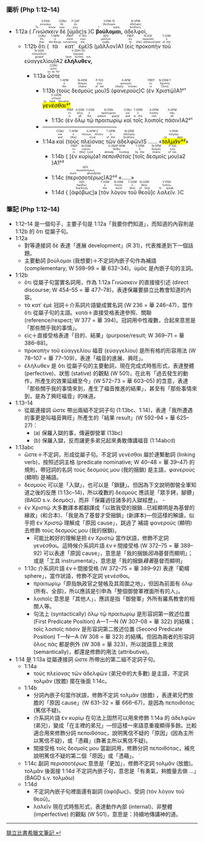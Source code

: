 
### 圖析 (Php 1:12–14)


- <rt>1:12a</rt> { <RUBY><ruby><ruby>*Γινώσκειν*<rt>To know</rt></ruby><rt>γινώσκω</rt></ruby><rt>V-PAN</rt></RUBY> <RUBY><ruby><ruby>δὲ<rt>now</rt></ruby><rt>δέ</rt></ruby><rt>CONJ</rt></RUBY> <rt>[</rt><RUBY><ruby><ruby>ὑμᾶς<rt>you,</rt></ruby><rt>σύ</rt></ruby><rt>P-2AP</rt></RUBY><rt>)s</rt> }C <RUBY><ruby><ruby>**βούλομαι,**<rt>I want,</rt></ruby><rt>βούλομαι</rt></ruby><rt>V-PNI-1S</rt></RUBY> <RUBY><ruby><ruby>ἀδελφοί,<rt>brothers,</rt></ruby><rt>ἀδελφός</rt></ruby><rt>N-VPM</rt></RUBY> 
	- <rt>1:12b</rt> <RUBY><ruby><ruby>ὅτι<rt>that</rt></ruby><rt>ὅτι</rt></ruby><rt>CONJ</rt></RUBY> (<RUBY><ruby><ruby>τὰ<rt>the things</rt></ruby><rt>ὁ</rt></ruby><rt>T-NPN</rt></RUBY> <RUBY><ruby><ruby>κατ᾽<rt>concerning</rt></ruby><rt>κατά</rt></ruby><rt>PREP</rt></RUBY> <RUBY><ruby><ruby>ἐμὲ<rt>me,</rt></ruby><rt>ἐγώ</rt></ruby><rt>P-1AS</rt></RUBY>)S (<RUBY><ruby><ruby>μᾶλλον<rt>really</rt></ruby><rt>μᾶλλον</rt></ruby><rt>ADV</rt></RUBY>)A1 (<RUBY><ruby><ruby>εἰς<rt>to</rt></ruby><rt>εἰς</rt></ruby><rt>PREP</rt></RUBY> <RUBY><ruby><ruby>προκοπὴν<rt>[the] advancement</rt></ruby><rt>προκοπή</rt></ruby><rt>N-ASF</rt></RUBY> <RUBY><ruby><ruby>τοῦ<rt>of the</rt></ruby><rt>ὁ</rt></ruby><rt>T-GSN</rt></RUBY> <RUBY><ruby><ruby>εὐαγγελίου<rt>gospel</rt></ruby><rt>εὐαγγέλιον</rt></ruby><rt>N-GSN</rt></RUBY>)A2 <RUBY><ruby><ruby>**ἐλήλυθεν,**<rt>have turned out,</rt></ruby><rt>ἔρχομαι</rt></ruby><rt>V-2RAI-3S</rt></RUBY> 
		- <rt>1:13a</rt> <RUBY><ruby><ruby>ὥστε<rt>so as for</rt></ruby><rt>ὥστε</rt></ruby><rt>CONJ</rt></RUBY> 
			- <rt>1:13b</rt> (<RUBY><ruby><ruby>τοὺς<rt>the</rt></ruby><rt>ὁ</rt></ruby><rt>T-APM</rt></RUBY> <RUBY><ruby><ruby>δεσμούς<rt>chains</rt></ruby><rt>δεσμός</rt></ruby><rt>N-APM</rt></RUBY> <RUBY><ruby><ruby>μου<rt>of me</rt></ruby><rt>ἐγώ</rt></ruby><rt>P-1GS</rt></RUBY>)S (</rt><RUBY><ruby><ruby>φανεροὺς<rt>clearly known</rt></ruby><rt>φανερός</rt></ruby><rt>A-APM</rt></RUBY>)C (</rt><RUBY><ruby><ruby>ἐν<rt>in</rt></ruby><rt>ἐν</rt></ruby><rt>PREP</rt></RUBY> <RUBY><ruby><ruby>Χριστῷ<rt>Christ</rt></ruby><rt>Χριστός</rt></ruby><rt>N-DSM-T</rt></RUBY>)A1°¹ <RUBY><ruby><ruby><mark>*γενέσθαι°¹*</mark><rt>to have become</rt></ruby><rt>γίνομαι</rt></ruby><rt>V-2ADN</rt></RUBY> 
				- <rt>1:13c</rt> (<RUBY><ruby><ruby>ἐν<rt>in</rt></ruby><rt>ἐν</rt></ruby><rt>PREP</rt></RUBY> <RUBY><ruby><ruby>ὅλῳ<rt>all</rt></ruby><rt>ὅλος</rt></ruby><rt>A-DSN</rt></RUBY> <RUBY><ruby><ruby>τῷ<rt>the</rt></ruby><rt>ὁ</rt></ruby><rt>T-DSN</rt></RUBY> <RUBY><ruby><ruby>πραιτωρίῳ<rt>palace guard,</rt></ruby><rt>πραιτώριον</rt></ruby><rt>N-DSN</rt></RUBY> <RUBY><ruby><ruby>καὶ<rt>and</rt></ruby><rt>καί</rt></ruby><rt>CONJ</rt></RUBY> <RUBY><ruby><ruby>τοῖς<rt>to the</rt></ruby><rt>ὁ</rt></ruby><rt>T-DPM</rt></RUBY> <RUBY><ruby><ruby>λοιποῖς<rt>rest</rt></ruby><rt>λοιπός</rt></ruby><rt>A-DPM</rt></RUBY> <RUBY><ruby><ruby>πάσιν<rt>all;</rt></ruby><rt>πᾶς</rt></ruby><rt>A-DPM</rt></RUBY>)A2°¹
			- ——————————————
			- <rt>1:14a</rt> <RUBY><ruby><ruby>καὶ<rt>and</rt></ruby><rt>καί</rt></ruby><rt>CONJ</rt></RUBY> (<RUBY><ruby><ruby>τοὺς<rt>[the]</rt></ruby><rt>ὁ</rt></ruby><rt>T-APM</rt></RUBY> <RUBY><ruby><ruby>πλείονας<rt>most</rt></ruby><rt>πλείων, πλεῖον</rt></ruby><rt>A-APM-C</rt></RUBY> <RUBY><ruby><ruby>τῶν<rt>of the</rt></ruby><rt>ὁ</rt></ruby><rt>T-GPM</rt></RUBY> <RUBY><ruby><ruby>ἀδελφῶν<rt>brothers,</rt></ruby><rt>ἀδελφός</rt></ruby><rt>N-GPM</rt></RUBY>)S ...... «<RUBY><ruby><ruby><mark>*τολμᾶν°²*</mark><rt>to dare</rt></ruby><rt>τολμάω</rt></ruby><rt>V-PAN</rt></RUBY>»
				- <rt>1:14b</rt> { <rt>[</rt><RUBY><ruby><ruby>ἐν<rt>in</rt></ruby><rt>ἐν</rt></ruby><rt>PREP</rt></RUBY> <RUBY><ruby><ruby>κυρίῳ<rt>[the] Lord</rt></ruby><rt>κύριος</rt></ruby><rt>N-DSM</rt></RUBY><rt>)a1</rt> <RUBY><ruby><ruby>*πεποιθότας*<rt>already trusting</rt></ruby><rt>πείθω</rt></ruby><rt>V-2RAP-APM</rt></RUBY> <rt>[</rt><RUBY><ruby><ruby>τοῖς<rt>by the</rt></ruby><rt>ὁ</rt></ruby><rt>T-DPM</rt></RUBY> <RUBY><ruby><ruby>δεσμοῖς<rt>chains</rt></ruby><rt>δεσμός</rt></ruby><rt>N-DPM</rt></RUBY> <RUBY><ruby><ruby>μου<rt>of me,</rt></ruby><rt>ἐγώ</rt></ruby><rt>P-1GS</rt></RUBY><rt>)a2</rt> }A1°²
				- <rt>1:14c</rt> (<RUBY><ruby><ruby>περισσοτέρως<rt>more abundantly</rt></ruby><rt>περισσοτέρως</rt></ruby><rt>ADV</rt></RUBY>)A2°² «......»
				- <rt>1:14d</rt> { <rt>[</rt><RUBY><ruby><ruby>ἀφόβως<rt>fearlessly</rt></ruby><rt>ἀφόβως</rt></ruby><rt>ADV</rt></RUBY><rt>]a</rt> <rt>[</rt><RUBY><ruby><ruby>τὸν<rt>the</rt></ruby><rt>ὁ</rt></ruby><rt>T-ASM</rt></RUBY> <RUBY><ruby><ruby>λόγον<rt>word</rt></ruby><rt>λόγος</rt></ruby><rt>N-ASM</rt></RUBY> <RUBY><ruby><ruby>τοῦ<rt>[the]</rt></ruby><rt>ὁ</rt></ruby><rt>T-GSM</rt></RUBY> <RUBY><ruby><ruby>θεοῦ<rt>of God</rt></ruby><rt>θεός</rt></ruby><rt>N-GSM</rt></RUBY><rt>]c</rt> <RUBY><ruby><ruby>*λαλεῖν.*<rt>to speak.</rt></ruby><rt>λαλέω</rt></ruby><rt>V-PAN</rt></RUBY> }C




### 筆記 (Php 1:12–14)
- 1:12–14 是一個句子，主要子句是 1:12a「我要你們知道」，而知道的內容則是 1:12b 的 ὅτι 從屬子句。
- 1:12a
	- 對等連接詞 δὲ 表達「進展 development」(R 31)，代表推進到下一個話題。
	- 主要動詞 βούλομαι (我想要)＋不定詞內嵌子句作為補語 (complementary; W 598–99 = 華 632–34)。ὑμᾶς 是內嵌子句的主詞。
- 1:12b
	- ὅτι 從屬子句當實名詞用，作為 1:12a Γινώσκειν 的直接接引述 (direct discourse; W 454–55 = 華 477–78)，表達保羅要腓立比教會知道的內容。
	- τὰ κατ᾽ ἐμὲ 冠詞＋介系詞片語變成實名詞 (W 236 = 華 246–47)，當作 ὅτι 從屬子句的主語。κατά＋直接受格表達參照、關聯 (reference/respect; W 377 = 華 394)。冠詞用中性複數，合起來意思是「那些關乎我的事情」。
	- εἰς＋直接受格表達「目的、結果」(purpose/result; W 369–71 = 華 386–88)。
	- προκοπὴν τοῦ εὐαγγελίου 福音 (εὐαγγελίου) 是所有格的形容用法 (W 78–107 = 華 77–109)，表達「福音的進展、興旺」。
	- ἐλήλυθεν 是 ὅτι 從屬子句的主要動詞，現在完成式時態形式，表達整體 (perfective)、狀態 (stative) 的觀點 (W 501)，在此有「過去發生的動作，所產生的效果延續至今」(W 572–73 = 華 603–05) 的含意，表達「那些關乎我的事情來到，產生了福音推進的結果」，甚至有「那些事情來到，是為了興旺福音」的味道。
- 1:13–14
	- 從屬連接詞 ὥστε 帶出兩組不定詞子句 (1:13bc、1:14)，表達「我所遭遇的事更是叫福音興旺」所產生的「結果 result」(W 592–94 = 華 625–27)：
		- (a) 保羅入獄的事，傳遍御營軍 (13bc)
		- (b) 保羅入獄，反而讓更多弟兄起來勇敢傳講福音 (1:14abcd)
- 1:13abc
	- ὥστε＋不定詞，形成從屬子句。不定詞 γενέσθαι 屬於連繫動詞 (linking verb)，按照述詞主格 (predicate nominative; W 40–48 = 華 39–47) 的規則，帶冠詞的名詞 τοὺς δεσμούς μου (我的捆鎖) 是主語，φανεροὺς (顯明) 是補語。
	- δεσμούς 可以是「入獄」，也可以是「鎖鏈」。但因為下文說明御營全軍知道之後的反應 (1:13c–14)，所以複數的 δεσμούς 應該是「眾手銬，腳鐐」(BAGD s.v. δεσμός)，而非「保羅過往諸多的入獄經歷」。	- 
	- ἐν Χριστῷ 大多數譯本都翻譯成「以致我受的捆鎖...已經顯明是為基督的緣故」(和合本)、「我是為了基督才受捆鎖」(新譯本)—但這樣的解讀，似乎把 ἐν Χριστῷ 理解成「原因 cause」，跳過了 補語 φανεροὺς (顯明) 去修飾 τοὺς δεσμούς μου (我的捆鎖)。
		- 可能比較好的理解是把 ἐν Χριστῷ 當作狀語，修飾不定詞 γενέσθαι。這時候介系詞片語 ἐν＋間接受格 (W 372–75 = 華 389–92) 可以表達「原因 cause」，意思是「我的捆鎖*因為*基督而顯明」；或是「工具 instrumental」，意思是「我的捆鎖*藉著*基督而顯明」
	- 1:13c 介系詞片語 ἐν＋間接受格 (W 372–75 = 華 389–92) 表達「範疇 sphere」，當作狀語，修飾不定詞 γενέσθαι。
		- πραιτωρίῳ「原指執政官之營帳及其周圍之地」，但因為前面有 ὅλῳ (所有、全部)，所以應該是引申為「整個御營軍裡面所有的人」。
		- λοιποῖς 意思是「其他人」，應該是指「御營軍」外所有羅馬教會的相關人等。
		- 句法上 (syntactically)  ὅλῳ τῷ πραιτωρίῳ 是形容詞第一敘述位置 (First Predicate Position) A—T—N (W 307–08 = 華 322) 的結構；τοῖς λοιποῖς πάσιν 是形容詞第二敘述位置 (Second Predicate Position) T—N—A (W 308 = 華 323) 的結構。但因為兩者的形容詞 ὅλος πᾶς 都是例外 (W 308 = 華 323)，所以就語意上來說 (semantically)，都還是修飾的用法 (attributive)。
- 1:14 是 1:13a 從屬連接詞 ὥστε 所帶出的第二組不定詞子句。
	- 1:14a 
		- τοὺς πλείονας τῶν ἀδελφῶν (弟兄中的大多數) 是主語，不定詞 τολμᾶν (放膽) 擺在後面 1:14c。
	- 1:14b
		- 分詞內嵌子句當作狀語，修飾不定詞 τολμᾶν (放膽) ，表達弟兄們放膽的「原因 cause」(W 631–32 = 華 666–67)，是因為 πεποιθότας (篤信不疑)。
		- 介系詞片語 ἐν κυρίῳ 在句法上固然可以用來修飾 1:14a 的 ἀδελφῶν (弟兄)，變成「在主裡的弟兄」—但這樣一來語意重複顯得多餘。比較適合用來修飾分詞 πεποιθότας，說明篤信不疑的「原因」(因為主所以篤信不疑)，或「憑藉」(靠著主所以篤信不疑)。
		- 間接受格 τοῖς δεσμοῖς μου 當副詞用，修飾分詞 πεποιθότας，補充說明篤信不疑的第二個「原因」或「憑藉」。
		`
	- 1:14c 副詞 περισσοτέρως 意思是「更加」，修飾不定詞 τολμᾶν (放膽)。τολμᾶν 後面接 1:14d 不定詞內嵌子句，意思是「有勇氣，夠膽量去做 ...」(BAGD s.v. τολμάω)
	- 1:14d
		- 不定詞內嵌子句裡面還有副詞 (ἀφόβως)、受詞 (τὸν λόγον τοῦ θεοῦ)。
		- λαλεῖν 現在式時態形式，表達動作內部 (internal)、非整體 (imperfective) 的觀點 (W 501)，意思是：持續地傳講神的道。


---
[腓立比書希臘文筆記  ↵](Philippians-Notes.md)